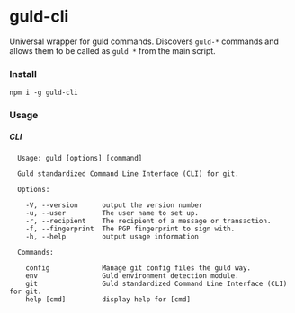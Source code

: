# guld-cli

Universal wrapper for guld commands. Discovers `guld-*` commands and allows them to be called as `guld *` from the main script.

### Install

```
npm i -g guld-cli
```

### Usage


##### CLI

```
  Usage: guld [options] [command]

  Guld standardized Command Line Interface (CLI) for git.

  Options:

    -V, --version      output the version number
    -u, --user         The user name to set up.
    -r, --recipient    The recipient of a message or transaction.
    -f, --fingerprint  The PGP fingerprint to sign with.
    -h, --help         output usage information

  Commands:

    config             Manage git config files the guld way.
    env                Guld environment detection module.
    git                Guld standardized Command Line Interface (CLI) for git.
    help [cmd]         display help for [cmd]
```

